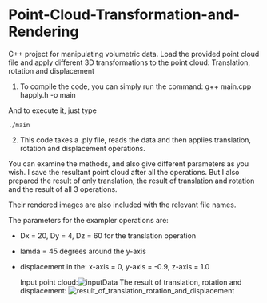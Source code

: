 # Point-Cloud-Transformation-and-Rendering

C++  project for manipulating volumetric data. Load the provided point cloud file and apply different 3D transformations to the point cloud: Translation, rotation and displacement

1) To compile the code, you can simply run the command:
	g++ main.cpp happly.h -o main

And to execute it, just type

	./main


2) This code takes a .ply file, reads the data and then applies translation, rotation and displacement operations.

You can examine the methods, and also give different parameters as you wish. I save the resultant point cloud after all the operations. But I also prepared the result of only translation, the result of translation and rotation and the result of all 3 operations.

Their rendered images are also included with the relevant file names.

The parameters for the exampler operations are:

- Dx = 20, Dy = 4, Dz = 60 for the translation operation
- lamda = 45 degrees around the y-axis
- displacement in the: x-axis = 0,  y-axis = -0.9, z-axis = 1.0

  Input point cloud:![inputData](https://github.com/baranataman/Point-Cloud-Transformation-and-Rendering/assets/23663934/9fe60f37-c8ea-4534-b0ca-8019ef16325e)
The result of translation, rotation and displacement: ![result_of_translation_rotation_and_displacement](https://github.com/baranataman/Point-Cloud-Transformation-and-Rendering/assets/23663934/39e7208f-e4ec-43f5-a8fa-bab67f684444)

  
